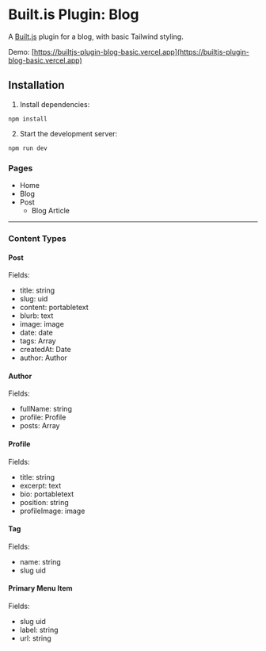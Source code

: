 # Built.is Plugin: Blog

A [Built.js](https://builtjs.com) plugin for a blog, with basic Tailwind styling.

Demo: [https://builtjs-plugin-blog-basic.vercel.app](https://builtjs-plugin-blog-basic.vercel.app)

## Installation
1. Install dependencies:
```
npm install
```
2. Start the development server:
```
npm run dev
```

### Pages
- Home
- Blog
- Post
  - Blog Article

---

### Content Types
#### Post
Fields:
- title: string
- slug: uid
- content: portabletext
- blurb: text
- image: image
- date: date
- tags: Array<Tag>
- createdAt: Date
- author: Author

#### Author
Fields:
- fullName: string
- profile: Profile
- posts: Array<Post>

#### Profile
Fields:
- title: string
- excerpt: text
- bio: portabletext
- position: string
- profileImage: image

#### Tag
Fields:
- name: string
- slug uid

#### Primary Menu Item
Fields:
- slug uid
- label: string
- url: string